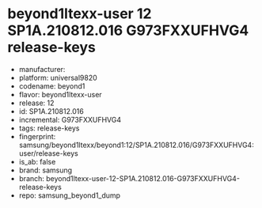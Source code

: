 # beyond1ltexx-user 12 SP1A.210812.016 G973FXXUFHVG4 release-keys
- manufacturer: 
- platform: universal9820
- codename: beyond1
- flavor: beyond1ltexx-user
- release: 12
- id: SP1A.210812.016
- incremental: G973FXXUFHVG4
- tags: release-keys
- fingerprint: samsung/beyond1ltexx/beyond1:12/SP1A.210812.016/G973FXXUFHVG4:user/release-keys
- is_ab: false
- brand: samsung
- branch: beyond1ltexx-user-12-SP1A.210812.016-G973FXXUFHVG4-release-keys
- repo: samsung_beyond1_dump
